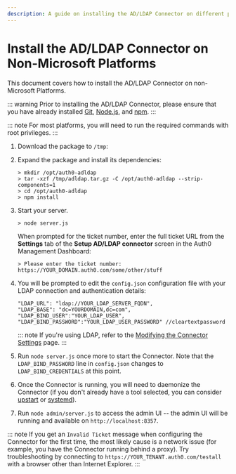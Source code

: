 ```yaml
---
description: A guide on installing the AD/LDAP Connector on different platforms.
---
```

# Install the AD/LDAP Connector on Non-Microsoft Platforms

This document covers how to install the AD/LDAP Connector on non-Microsoft Platforms.

::: warning
Prior to installing the AD/LDAP Connector, please ensure that you have already installed [Git](https://git-scm.com/download/linux), [Node.js](https://nodejs.org), and [npm](http://blog.npmjs.org/post/85484771375/how-to-install-npm).
:::

::: note
For most platforms, you will need to run the required commands with root privileges.
:::

1. Download the <a class="download-github" href=""></a> package to `/tmp`:

    <code class="curl-example"></code>

2. Expand the <a class="download-github" href=""></a> package and install its dependencies:

    ```text
    > mkdir /opt/auth0-adldap
    > tar -xzf /tmp/adldap.tar.gz -C /opt/auth0-adldap --strip-components=1
    > cd /opt/auth0-adldap
    > npm install
    ```

3. Start your server.

    ```text
    > node server.js
    ```

    When prompted for the ticket number, enter the full ticket URL from the **Settings** tab of the **Setup AD/LDAP connector** screen in the Auth0 Management Dashboard:

    ```text
    > Please enter the ticket number: https://YOUR_DOMAIN.auth0.com/some/other/stuff
    ```

4. You will be prompted to edit the `config.json` configuration file with your LDAP connection and authentication details:

    ```text
    "LDAP_URL": "ldap://YOUR_LDAP_SERVER_FQDN",
    "LDAP_BASE": "dc=YOURDOMAIN,dc=com",
    "LDAP_BIND_USER":"YOUR_LDAP_USER",
    "LDAP_BIND_PASSWORD":"YOUR_LDAP_USER_PASSWORD" //cleartextpassword
    ```

    ::: note
    If you're using LDAP, refer to the [Modifying the Connector Settings](/connector/modify) page.
    :::

5. Run `node server.js` once more to start the Connector. Note that the `LDAP_BIND_PASSWORD` line in `config.json` changes to `LDAP_BIND_CREDENTIALS` at this point.

6. Once the Connector is running, you will need to daemonize the Connector (if you don't already have a tool selected, you can consider [upstart](http://upstart.ubuntu.com/) or [systemd](https://www.freedesktop.org/wiki/Software/systemd/)).

<script type="text/javascript">
  $.getJSON('https://cdn.auth0.com/connector/windows/latest.json', function (data) {
    $('.download-github')
        .attr('href', 'https://github.com/auth0/ad-ldap-connector/releases/tag/v' + data.version)
        .text('adldap-' + data.version);

    $('.curl-example')
      .text('curl -Lo /tmp/adldap.tar.gz https://github.com/auth0/ad-ldap-connector/archive/v' + data.version + '.tar.gz');
  })
</script>

7. Run `node admin/server.js` to access the admin UI -- the admin UI will be running and available on `http://localhost:8357`.

::: note
If you get an `Invalid Ticket` message when configuring the Connector for the first time, the most likely cause is a network issue (for example, you have the Connector running behind a proxy). Try troubleshooting by connecting to `https://YOUR_TENANT.auth0.com/testall` with a browser other than Internet Explorer.
:::
